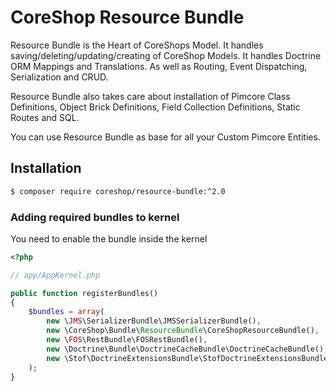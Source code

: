 # CoreShop Resource Bundle

Resource Bundle is the Heart of CoreShops Model. It handles saving/deleting/updating/creating of CoreShop Models. It handles
Doctrine ORM Mappings and Translations. As well as Routing, Event Dispatching, Serialization and CRUD.

Resource Bundle also takes care about installation of Pimcore Class Definitions, Object Brick Definitions, Field Collection Definitions,
Static Routes and SQL.

You can use Resource Bundle as base for all your Custom Pimcore Entities.

## Installation
```bash
$ composer require coreshop/resource-bundle:^2.0
```

### Adding required bundles to kernel
You need to enable the bundle inside the kernel

```php
<?php

// app/AppKernel.php

public function registerBundles()
{
    $bundles = array(
        new \JMS\SerializerBundle\JMSSerializerBundle(),
        new \CoreShop\Bundle\ResourceBundle\CoreShopResourceBundle(),
        new \FOS\RestBundle\FOSRestBundle(),
        new \Doctrine\Bundle\DoctrineCacheBundle\DoctrineCacheBundle(),
        new \Stof\DoctrineExtensionsBundle\StofDoctrineExtensionsBundle()
    );
}
```
